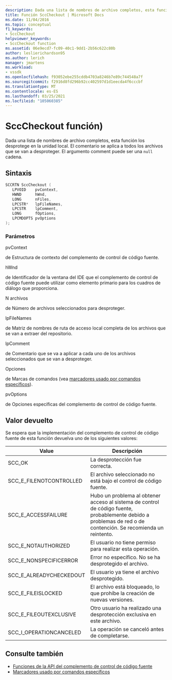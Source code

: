 ```yaml
---
description: Dada una lista de nombres de archivo completos, esta función los desprotege en la unidad local.
title: Función SccCheckout | Microsoft Docs
ms.date: 11/04/2016
ms.topic: conceptual
f1_keywords:
- SccCheckout
helpviewer_keywords:
- SccCheckout function
ms.assetid: 06e9ecd7-fc09-40c1-9dd1-2b56c622c80b
author: leslierichardson95
ms.author: lerich
manager: jmartens
ms.workload:
- vssdk
ms.openlocfilehash: f93052ebe255cddb4703a8246b7e89c744548a7f
ms.sourcegitcommit: f2916d8fd296b92cc402597d1d1eecda4f6cccbf
ms.translationtype: MT
ms.contentlocale: es-ES
ms.lasthandoff: 03/25/2021
ms.locfileid: "105060385"
---
```

# <a name="scccheckout-function"></a>SccCheckout función)
Dada una lista de nombres de archivo completos, esta función los desprotege en la unidad local. El comentario se aplica a todos los archivos que se van a desproteger. El argumento comment puede ser una `null` cadena.

## <a name="syntax"></a>Sintaxis

```cpp
SCCRTN SccCheckout (
   LPVOID    pvContext,
   HWND      hWnd,
   LONG      nFiles,
   LPCSTR*   lpFileNames,
   LPCSTR    lpComment,
   LONG      fOptions,
   LPCMDOPTS pvOptions
);
```

### <a name="parameters"></a>Parámetros
 pvContext

de Estructura de contexto del complemento de control de código fuente.

 hWnd

de Identificador de la ventana del IDE que el complemento de control de código fuente puede utilizar como elemento primario para los cuadros de diálogo que proporciona.

 N archivos

de Número de archivos seleccionados para desproteger.

 lpFileNames

de Matriz de nombres de ruta de acceso local completa de los archivos que se van a extraer del repositorio.

 lpComment

de Comentario que se va a aplicar a cada uno de los archivos seleccionados que se van a desproteger.

 Opciones

de Marcas de comandos (vea [marcadores usado por comandos específicos](../extensibility/bitflags-used-by-specific-commands.md)).

 pvOptions

de Opciones específicas del complemento de control de código fuente.

## <a name="return-value"></a>Valor devuelto
 Se espera que la implementación del complemento de control de código fuente de esta función devuelva uno de los siguientes valores:

|Value|Descripción|
|-----------|-----------------|
|SCC_OK|La desprotección fue correcta.|
|SCC_E_FILENOTCONTROLLED|El archivo seleccionado no está bajo el control de código fuente.|
|SCC_E_ACCESSFAILURE|Hubo un problema al obtener acceso al sistema de control de código fuente, probablemente debido a problemas de red o de contención. Se recomienda un reintento.|
|SCC_E_NOTAUTHORIZED|El usuario no tiene permiso para realizar esta operación.|
|SCC_E_NONSPECIFICERROR|Error no específico. No se ha desprotegido el archivo.|
|SCC_E_ALREADYCHECKEDOUT|El usuario ya tiene el archivo desprotegido.|
|SCC_E_FILEISLOCKED|El archivo está bloqueado, lo que prohíbe la creación de nuevas versiones.|
|SCC_E_FILEOUTEXCLUSIVE|Otro usuario ha realizado una desprotección exclusiva en este archivo.|
|SCC_I_OPERATIONCANCELED|La operación se canceló antes de completarse.|

## <a name="see-also"></a>Consulte también
- [Funciones de la API del complemento de control de código fuente](../extensibility/source-control-plug-in-api-functions.md)
- [Marcadores usado por comandos específicos](../extensibility/bitflags-used-by-specific-commands.md)
